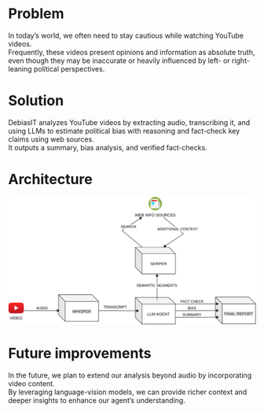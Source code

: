 # Problem
In today’s world, we often need to stay cautious while watching YouTube videos.  
Frequently, these videos present opinions and information as absolute truth, even though they may be inaccurate or heavily influenced by left- or right-leaning political perspectives.
# Solution
DebiasIT analyzes YouTube videos by extracting audio, transcribing it, and using LLMs to estimate political bias with reasoning and fact-check key claims using web sources.  
It outputs a summary, bias analysis, and verified fact-checks.


# Architecture
![Alt text](img/architecture.svg)


# Future improvements
In the future, we plan to extend our analysis beyond audio by incorporating video content.  
By leveraging language-vision models, we can provide richer context and deeper insights to enhance our agent’s understanding.
